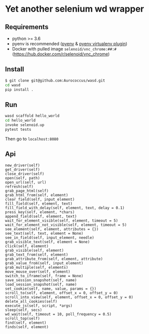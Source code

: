 # Yet another selenium wd wrapper

## Requirements

* python >= 3.6
* pyenv is recommended ([pyenv](https://github.com/pyenv/pyenv) & [pyenv virtualenv plugin](https://github.com/pyenv/pyenv-virtualenv))
* Docker with pulled image `selenoid/vnc_chrome:##:#` (https://hub.docker.com/r/selenoid/vnc_chrome)

## Install

```sh
$ git clone git@github.com:Aurococcus/wasd.git
cd wasd
pip install .
```

## Run

```sh
wasd scaffold hello_world
cd hello_world
invoke selenoid.up
pytest tests
```

Then go to `localhost:8080`


## Api

```
new_driver(self)
get_driver(self)
close_driver(self)
open(self, path)
open_url(self, url)
refresh(self)
grab_page_html(self)
grab_html_from(self, element)
clear_field(self, input_element)
fill_field(self, element, text)
fill_field_with_delay(self, element, text, delay = 0.1)
press_key(self, element, *chars)
append_field(self, element, text)
wait_for_element_visible(self, element, timeout = 5)
wait_for_element_not_visible(self, element, timeout = 5)
see_element(self, element, attributes = {})
see_text(self, text, element = None)
see_in_field(self, input_element, needle)
grab_visible_text(self, element = None)
click(self, element)
grab_visible(self, element)
grab_text_from(self, element)
grab_attribute_from(self, element, attribute)
grab_value_from(self, input_element)
grab_multiple(self, elements)
move_mouse_over(self, element)
switch_to_iframe(self, frame = None)
save_session_snapshot(self, name)
load_session_snapshot(self, name)
set_cookie(self, name, value, params = {})
scroll_to(self, element, offset_x = 0, offset_y = 0)
scroll_into_view(self, element, offset_x = 0, offset_y = 0)
delete_all_cookies(self)
execute_js(self, script, *args)
sleep(self, secs)
wd_wait(self, timeout = 10, poll_frequency = 0.5)
scroll_top(self)
find(self, element)
finds(self, element)
```